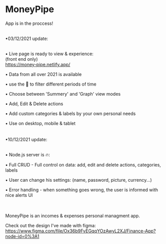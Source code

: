 # MoneyPipe

App is in the proccess!

\
•03/12/2021 update:

\
• Live page is ready to view & experience:\
(front end only)\
https://money-pipe.netlify.app/

• Data from all over 2021 is available

• use the 🔎 to filter different periods of time

• Choose between 'Summery' and 'Graph' view modes

• Add, Edit & Delete actions

• Add custom categories & labels by your own personal needs

• Use on desktop, mobile & tablet
\
\
\
•10/12/2021 update:

\
• Node.js server is 🔥:


  • Full CRUD - Full control on data: add, edit and delete actions, categories, labels 

  • User can change his settings: (name, password, picture, currency...) 

  • Error handling - when something goes wrong, the user is informed with nice alerts UI 


\
\
MoneyPipe is an incomes & expenses personal managment app.

Check out the design I've made with figma:\
https://www.figma.com/file/Ox36b9FvEGqqYOzAwyL2XJ/Finance-App?node-id=0%3A1
